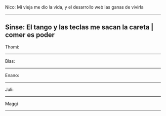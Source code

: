Nico:
Mi vieja me dio la vida, y el desarrollo web las ganas de vivirla

-------------

Sinse:
El tango y las teclas me sacan la careta | comer es poder
-------------

Thomi:

-------------

Blas:

-------------

Enano:

-------------

Juli:

-------------

Maggi

-------------

